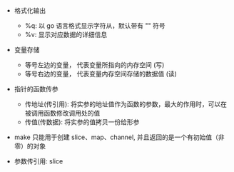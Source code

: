 
- 格式化输出
  - %q: 以 go 语言格式显示字符从，默认带有 "" 符号
  - %v: 显示对应数据的详细信息
- 变量存储
  - 等号左边的变量， 代表变量所指向的内存空间 (写)
  - 等号右边的变量， 代表变量内存空间存储的数据值 (读)
- 指针的函数传参
  - 传地址(传引用): 将实参的地址值作为函数的参数，最大的作用时，可以在被调用函数修改调用处的值
  - 传值(传数据): 将实参的值拷贝一份给形参


- make 只能用于创建 slice、map、channel, 并且返回的是一个有初始值（非零）的对象
- 参数传引用: slice

